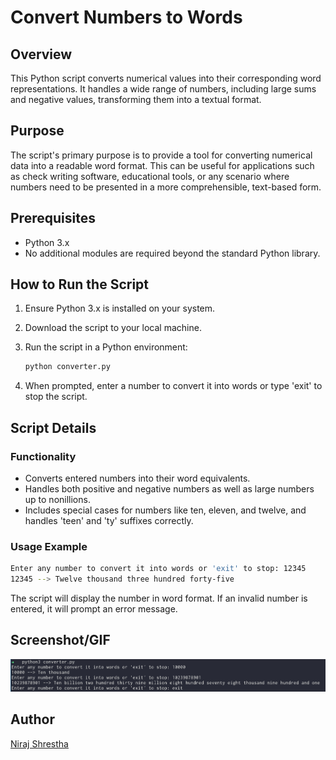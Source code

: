 
# Convert Numbers to Words

## Overview

This Python script converts numerical values into their corresponding word representations. It handles a wide range of numbers, including large sums and negative values, transforming them into a textual format.

## Purpose

The script's primary purpose is to provide a tool for converting numerical data into a readable word format. This can be useful for applications such as check writing software, educational tools, or any scenario where numbers need to be presented in a more comprehensible, text-based form.

## Prerequisites

- Python 3.x
- No additional modules are required beyond the standard Python library.

## How to Run the Script

1. Ensure Python 3.x is installed on your system.
2. Download the script to your local machine.
3. Run the script in a Python environment:

   ```bash
   python converter.py
   ```

4. When prompted, enter a number to convert it into words or type 'exit' to stop the script.

## Script Details

### Functionality

- Converts entered numbers into their word equivalents.
- Handles both positive and negative numbers as well as large numbers up to nonillions.
- Includes special cases for numbers like ten, eleven, and twelve, and handles 'teen' and 'ty' suffixes correctly.

### Usage Example

```bash
Enter any number to convert it into words or 'exit' to stop: 12345
12345 --> Twelve thousand three hundred forty-five
```

The script will display the number in word format. If an invalid number is entered, it will prompt an error message.

## Screenshot/GIF

![Screenshot of the converter.py file](Screenshot.png)

## Author

[Niraj Shrestha](https://github.com/CrestNiraj12)

